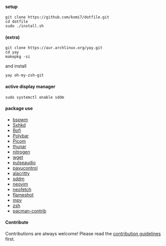 #### setup
```
git clone https://github.com/komi7/dotfile.git
cd dotfile
sudo ./install.sh
```

#### (extra)
```
git clone https://aur.archlinux.org/yay.git
cd yay
makepkg -si
```
and install

```
yay oh-my-zsh-git  
 ```
#### active display manager
```
sudo systemctl enable sddm
```



#### package use
- [bspwm](https://wiki.archlinux.org/title/Bspwm#readme)
- [Sxhkd](https://wiki.archlinux.org/title/Sxhkd#readme)
- [Rofi](https://wiki.archlinux.org/title/Rofi#readme)
- [Polybar](https://wiki.archlinux.org/title/Polybar#readme)
- [Picom](https://wiki.archlinux.org/title/Picom#readme)
- [thunar](https://wiki.archlinux.org/title/thunar#readme)
- [nitrogen](https://wiki.archlinux.org/title/nitrogen#readme)
- [wget](https://wiki.archlinux.org/title/wget#readme)
- [pulseaudio](https://wiki.archlinux.org/title/pulseaudio#readme)
- [pavucontrol](https://freedesktop.org/software/pulseaudio/pavucontrol/#readme)
- [alacritty](https://wiki.archlinux.org/title/alacritty#readme)
- [sddm](https://wiki.archlinux.org/title/sddm#readme)
- [neovim](https://wiki.archlinux.org/title/neovim#readme)
- [neofetch](https://github.com/dylanaraps/neofetch#readme)
- [flameshot](https://wiki.archlinux.org/title/flameshot#readme)
- [mpv](https://wiki.archlinux.org/title/mpv#readme)
- [zsh](https://wiki.archlinux.org/title/zsh#readme)
- [pacman-contrib](https://gitlab.archlinux.org/pacman/pacman-contrib#readme)

#### Contribute

Contributions are always welcome!
Please read the [contribution guidelines](contributing.md) first.

